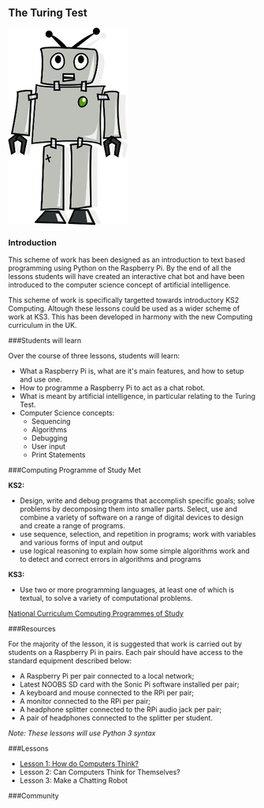 ## The Turing Test

![](robot.png)

### Introduction

This scheme of work has been designed as an introduction to text based programming using Python on the Raspberry Pi. By the end of all the lessons students will have created an interactive chat bot and have been introduced to the computer science concept of artificial intelligence. 

This scheme of work is specifically targetted towards introductory KS2 Computing. Altough these lessons could be used as a wider scheme of work at KS3. This has been developed in harmony with the new Computing curriculum in the UK.


###Students will learn

Over the course of three lessons, students will learn:

- What a Raspberry Pi is, what are it's main features, and how to setup and use one.
- How to programme a Raspberry Pi to act as a chat robot.
- What is meant by artificial intelligence, in particular relating to the Turing Test.
- Computer Science concepts:
	- Sequencing
	- Algorithms
	- Debugging
	- User input
	- Print Statements


###Computing Programme of Study Met


**KS2:** 

- Design, write and debug programs that accomplish specific goals; solve problems by decomposing them into smaller parts. Select, use and combine a variety of software on a range of digital devices to design and create a range of programs. 
- use sequence, selection, and repetition in programs; work with variables and various forms of input and output
- use logical reasoning to explain how some simple algorithms work and to detect and correct errors in algorithms and programs

**KS3:**
 
- Use two or more programming languages, at least one of which is textual, to solve a variety of computational problems.

[National Curriculum Computing Programmes of Study](https://www.gov.uk/government/publications/national-curriculum-in-england-computing-programmes-of-study/national-curriculum-in-england-computing-programmes-of-study#key-stage-3)

###Resources

For the majority of the lesson, it is suggested that work is carried out by students on a Raspberry Pi in pairs. Each pair should have access to the standard equipment described below:

- A Raspberry Pi per pair connected to a local network;
- Latest NOOBS SD card with the Sonic Pi software installed per pair;
- A keyboard and mouse connected to the RPi per pair;
- A monitor connected to the RPi per pair;
- A headphone splitter connected to the RPi audio jack per pair;
- A pair of headphones connected to the splitter per student.

*Note: These lessons will use Python 3 syntax*


###Lessons

- [Lesson 1: How do Computers Think?](/Lesson-1/lesson-plan-1.md)
- Lesson 2: Can Computers Think for Themselves?
- Lesson 3: Make a Chatting Robot

###Community
